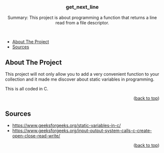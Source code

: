 
<a name="readme-top"></a>

<!-- PROJECT LOGO -->
<br>
<div align="center">

  <h3 align="center">get_next_line</h3>

  <p align="center">
    Summary:
    This project is about programming a function that returns a line read from a file descriptor.
  </p>
  <br>
</div>

<!-- TABLE OF CONTENTS -->

- [About The Project](#about-the-project)
- [Sources](#sources)

<!-- ABOUT THE PROJECT -->
## About The Project

This project will not only allow you to add a very convenient function to your collection and it made me discover about static variables in programming.

This is all coded in C.

<p align="right">(<a href="#readme-top">back to top</a>)</p>

<!-- SOURCES -->
## Sources

* https://www.geeksforgeeks.org/static-variables-in-c/
* https://www.geeksforgeeks.org/input-output-system-calls-c-create-open-close-read-write/

<p align="right">(<a href="#readme-top">back to top</a>)</p>
